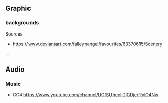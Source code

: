 

## Graphic

### backgrounds
Sources
* https://www.deviantart.com/falleynangel/favourites/63370615/Scenery


...


## Audio

### Music
* CC4 https://www.youtube.com/channel/UCfSUheoljDlGDjerRylO4Nw

